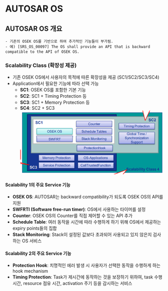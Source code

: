 # AUTOSAR OS

## AUTOSAR OS 개요
    - 기존의 OSEK OS를 기반으로 하여 추가적인 기능들이 부가됨.
    - 예) [SRS_OS_00097] The OS shall provide an API that is backward compatible to the API of OSEK OS.

### Scalability Class (확장성 제공)
- 기존 OSEK OS에서 사용자의 목적에 따른 확장성을 제공 (SC1/SC2/SC3/SC4)
- Application에서 필요한 기능에 따라 선택 가능
  - **SC1**: OSEK OS를 포함한 기본 기능
  - **SC2**: SC1 + Timing Protection 등
  - **SC3**: SC1 + Memory Protection 등
  - **SC4**: SC2 + SC3
![alt text](image-8.png)

#### Scalability 1의 주요 Service 기능
- **OSEK OS**: AUTOSAR는 backward compatibility가 되도록 OSEK OS의 API를 지원
- **SWFRTI (Software free-run timer)**: OS에서 사용하는 타이머를 설정
- **Counter**: OSEK OS의 Counter를 직접 제어할 수 있는 API 추가
- **Schedule Table**: 여러 동작을 시간에 따라 수행하게 하기 위해 OS에서 제공하는 expiry points들의 집합
- **Stack Monitoring**: Stack이 설정된 값보다 초과되어 사용되고 있지 않은지 검사하는 OS 서비스

#### Scalability 2의 주요 Service 기능
- **Protection Hook**: 치명적인 에러 발생 시 사용자가 선택한 동작을 수행하게 하는 hook mechanism
- **Timing Protection**: Task가 제시간에 동작하는 것을 보장하기 위하여, task 수행시간, resource 점유 시간, activation 주기 등을 감시하는 서비스

